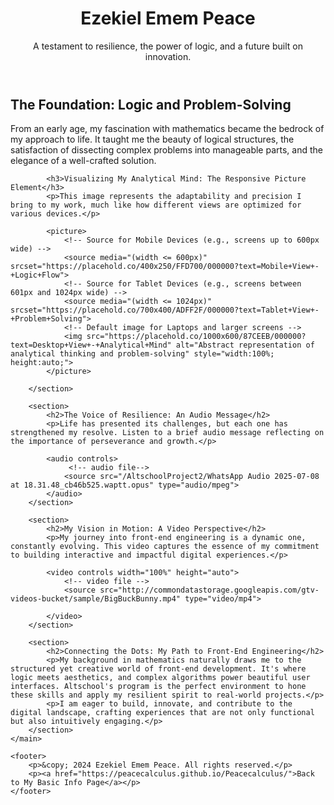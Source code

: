 <!DOCTYPE html>
<html lang="en">
<head>
    <meta charset="UTF-8">
    <meta name="viewport" content="width=device-width, initial-scale=1.0">
    <title>MEDIA</title>
</head>
<body>
     <header>
        <h1>Ezekiel Emem Peace</h1>
        <p>A testament to resilience, the power of logic, and a future built on innovation.</p>
    </header>
    <main>
        <section>
            <h2>The Foundation: Logic and Problem-Solving</h2>
            <p>From an early age, my fascination with mathematics became the bedrock of my approach to life. It taught me the beauty of logical structures, the satisfaction of dissecting complex problems into manageable parts, and the elegance of a well-crafted solution.</p>

            <h3>Visualizing My Analytical Mind: The Responsive Picture Element</h3>
            <p>This image represents the adaptability and precision I bring to my work, much like how different views are optimized for various devices.</p>

            <picture>
                <!-- Source for Mobile Devices (e.g., screens up to 600px wide) -->
                <source media="(width <= 600px)" srcset="https://placehold.co/400x250/FFD700/000000?text=Mobile+View+-+Logic+Flow">
                <!-- Source for Tablet Devices (e.g., screens between 601px and 1024px wide) -->
                <source media="(width <= 1024px)" srcset="https://placehold.co/700x400/ADFF2F/000000?text=Tablet+View+-+Problem+Solving">
                <!-- Default image for Laptops and larger screens -->
                <img src="https://placehold.co/1000x600/87CEEB/000000?text=Desktop+View+-+Analytical+Mind" alt="Abstract representation of analytical thinking and problem-solving" style="width:100%; height:auto;">
            </picture>

        </section>

        <section>
            <h2>The Voice of Resilience: An Audio Message</h2>
            <p>Life has presented its challenges, but each one has strengthened my resolve. Listen to a brief audio message reflecting on the importance of perseverance and growth.</p>
            
            <audio controls>
                 <!-- audio file-->
                <source src="/AltschoolProject2/WhatsApp Audio 2025-07-08 at 18.31.48_cb46b525.waptt.opus" type="audio/mpeg">
            </audio>
        </section>

        <section>
            <h2>My Vision in Motion: A Video Perspective</h2>
            <p>My journey into front-end engineering is a dynamic one, constantly evolving. This video captures the essence of my commitment to building interactive and impactful digital experiences.</p>

            <video controls width="100%" height="auto">
                <!-- video file -->
                <source src="http://commondatastorage.googleapis.com/gtv-videos-bucket/sample/BigBuckBunny.mp4" type="video/mp4">

            </video>
        </section>

        <section>
            <h2>Connecting the Dots: My Path to Front-End Engineering</h2>
            <p>My background in mathematics naturally draws me to the structured yet creative world of front-end development. It's where logic meets aesthetics, and complex algorithms power beautiful user interfaces. Altschool's program is the perfect environment to hone these skills and apply my resilient spirit to real-world projects.</p>
            <p>I am eager to build, innovate, and contribute to the digital landscape, crafting experiences that are not only functional but also intuitively engaging.</p>
        </section>
    </main>

    <footer>
        <p>&copy; 2024 Ezekiel Emem Peace. All rights reserved.</p>
        <p><a href="https://peacecalculus.github.io/Peacecalculus/">Back to My Basic Info Page</a></p>
    </footer>
</body>
</html>
